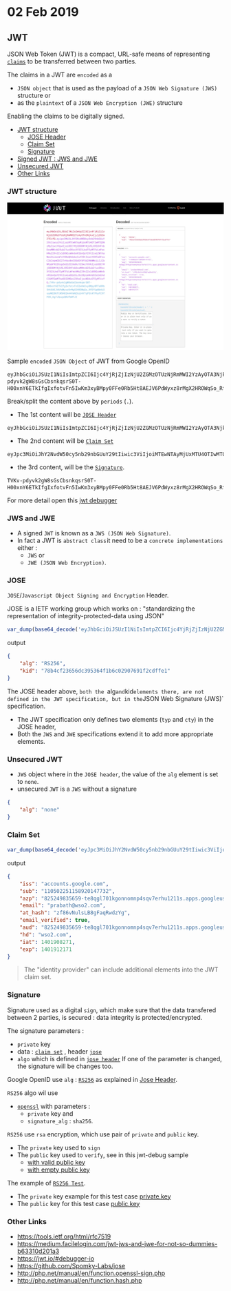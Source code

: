 # 02 Feb 2019

## JWT

JSON Web Token (JWT) is a compact, URL-safe means of representing [`claims`](#claim-set) to be transferred between two parties.

The claims in a JWT are `encoded` as a 
- `JSON object` that is used as the payload of a `JSON Web Signature (JWS)` structure or
- as the `plaintext` of a `JSON Web Encryption (JWE)` structure

Enabling the claims to be digitally signed.

* [JWT structure](#jwt-structure)
    * [JOSE Header](#jose)
    * [Claim Set](#claim-set)
    * [Signature](#signature)
* [Signed JWT : JWS and JWE](#jws-and-jwe)
* [Unsecured JWT](#unsecured-jwt)
* [Other Links](#other-links)

### JWT structure

![validation structure](https://raw.githubusercontent.com/harryosmar/what-do-i-learn-today/master/02-02-2019/images/jwt-debug.jpg)

Sample `encoded` `JSON Object` of JWT from Google OpenID

```
eyJhbGciOiJSUzI1NiIsImtpZCI6Ijc4YjRjZjIzNjU2ZGMzOTUzNjRmMWI2YzAyOTA3NjkxZjJjZGZmZTEifQ.eyJpc3MiOiJhY2NvdW50cy5nb29nbGUuY29tIiwic3ViIjoiMTEwNTAyMjUxMTU4OTIwMTQ3NzMyIiwiYXpwIjoiODI1MjQ5ODM1NjU5LXRlOHFnbDcwMWtnb25ub21ucDRzcXY3ZXJodTEyMTFzLmFwcHMuZ29vZ2xldXNlcmNvbnRlbnQuY29tIiwiZW1haWwiOiJwcmFiYXRoQHdzbzIuY29tIiwiYXRfaGFzaCI6InpmODZ2TnVsc0xCOGdGYXFSd2R6WWciLCJlbWFpbF92ZXJpZmllZCI6dHJ1ZSwiYXVkIjoiODI1MjQ5ODM1NjU5LXRlOHFnbDcwMWtnb25ub21ucDRzcXY3ZXJodTEyMTFzLmFwcHMuZ29vZ2xldXNlcmNvbnRlbnQuY29tIiwiaGQiOiJ3c28yLmNvbSIsImlhdCI6MTQwMTkwODI3MSwiZXhwIjoxNDAxOTEyMTcxfQ.TVKv-pdyvk2gW8sGsCbsnkqsrS0T-H00xnY6ETkIfgIxfotvFn5IwKm3xyBMpy0FFe0Rb5Ht8AEJV6PdWyxz8rMgX2HROWqSo_RfEfUpBb4iOsq4W28KftW5H0IA44VmNZ6zU4YTqPSt4TPhyFC9fP2D_Hg7JQozpQRUfbWTJI
```

Break/split the content above by `periods` (`.`).

- The 1st content will be [`JOSE Header`](#jose)
```
eyJhbGciOiJSUzI1NiIsImtpZCI6Ijc4YjRjZjIzNjU2ZGMzOTUzNjRmMWI2YzAyOTA3NjkxZjJjZGZmZTEifQ
```

- The 2nd content will be [`Claim Set`](#claim-set)
```
eyJpc3MiOiJhY2NvdW50cy5nb29nbGUuY29tIiwic3ViIjoiMTEwNTAyMjUxMTU4OTIwMTQ3NzMyIiwiYXpwIjoiODI1MjQ5ODM1NjU5LXRlOHFnbDcwMWtnb25ub21ucDRzcXY3ZXJodTEyMTFzLmFwcHMuZ29vZ2xldXNlcmNvbnRlbnQuY29tIiwiZW1haWwiOiJwcmFiYXRoQHdzbzIuY29tIiwiYXRfaGFzaCI6InpmODZ2TnVsc0xCOGdGYXFSd2R6WWciLCJlbWFpbF92ZXJpZmllZCI6dHJ1ZSwiYXVkIjoiODI1MjQ5ODM1NjU5LXRlOHFnbDcwMWtnb25ub21ucDRzcXY3ZXJodTEyMTFzLmFwcHMuZ29vZ2xldXNlcmNvbnRlbnQuY29tIiwiaGQiOiJ3c28yLmNvbSIsImlhdCI6MTQwMTkwODI3MSwiZXhwIjoxNDAxOTEyMTcxfQ
```

- the 3rd content, will be the [`Signature`](#signature).
```
TVKv-pdyvk2gW8sGsCbsnkqsrS0T-H00xnY6ETkIfgIxfotvFn5IwKm3xyBMpy0FFe0Rb5Ht8AEJV6PdWyxz8rMgX2HROWqSo_RfEfUpBb4iOsq4W28KftW5H0IA44VmNZ6zU4YTqPSt4TPhyFC9fP2D_Hg7JQozpQRUfbWTJI
```

For more detail open this [jwt debugger](https://jwt.io/#debugger-io?token=eyJhbGciOiJSUzI1NiIsImtpZCI6Ijc4YjRjZjIzNjU2ZGMzOTUzNjRmMWI2YzAyOTA3NjkxZjJjZGZmZTEifQ.eyJpc3MiOiJhY2NvdW50cy5nb29nbGUuY29tIiwic3ViIjoiMTEwNTAyMjUxMTU4OTIwMTQ3NzMyIiwiYXpwIjoiODI1MjQ5ODM1NjU5LXRlOHFnbDcwMWtnb25ub21ucDRzcXY3ZXJodTEyMTFzLmFwcHMuZ29vZ2xldXNlcmNvbnRlbnQuY29tIiwiZW1haWwiOiJwcmFiYXRoQHdzbzIuY29tIiwiYXRfaGFzaCI6InpmODZ2TnVsc0xCOGdGYXFSd2R6WWciLCJlbWFpbF92ZXJpZmllZCI6dHJ1ZSwiYXVkIjoiODI1MjQ5ODM1NjU5LXRlOHFnbDcwMWtnb25ub21ucDRzcXY3ZXJodTEyMTFzLmFwcHMuZ29vZ2xldXNlcmNvbnRlbnQuY29tIiwiaGQiOiJ3c28yLmNvbSIsImlhdCI6MTQwMTkwODI3MSwiZXhwIjoxNDAxOTEyMTcxfQ.TVKv-pdyvk2gW8sGsCbsnkqsrS0T-H00xnY6ETkIfgIxfotvFn5IwKm3xyBMpy0FFe0Rb5Ht8AEJV6PdWyxz8rMgX2HROWqSo_RfEfUpBb4iOsq4W28KftW5H0IA44VmNZ6zU4YTqPSt4TPhyFC9fP2D_Hg7JQozpQRUfbWTJI)

### JWS and JWE

- A signed `JWT` is known as a `JWS (JSON Web Signature)`.
- In fact a JWT is `abstract class` it need to be a `concrete implementations` either :
	- `JWS` or
	- `JWE (JSON Web Encryption)`.

### JOSE

`JOSE`/`Javascript Object Signing and Encryption` Header.

JOSE is a IETF working group which works on : "standardizing the representation of integrity-protected-data using JSON"

```php
var_dump(base64_decode('eyJhbGciOiJSUzI1NiIsImtpZCI6Ijc4YjRjZjIzNjU2ZGMzOTUzNjRmMWI2YzAyOTA3NjkxZjJjZGZmZTEifQ'));
```

output
```json
{
    "alg": "RS256",
    "kid": "78b4cf23656dc395364f1b6c02907691f2cdffe1"
}
```

The JOSE header above, `both the `alg` and `kid` elements there, are not defined in the JWT specification, but in the `JSON Web Signature (JWS)` specification.

- The JWT specification only defines two elements (`typ` and `cty`) in the JOSE header,
- Both the `JWS` and `JWE` specifications extend it to add more appropriate elements.


### Unsecured JWT

- `JWS` object where in the `JOSE header`, the value of the `alg` element is set to `none`.
- unsecured `JWT` is a `JWS` without a signature

```json
{
    "alg": "none"
}
```


### Claim Set

```php
var_dump(base64_decode('eyJpc3MiOiJhY2NvdW50cy5nb29nbGUuY29tIiwic3ViIjoiMTEwNTAyMjUxMTU4OTIwMTQ3NzMyIiwiYXpwIjoiODI1MjQ5ODM1NjU5LXRlOHFnbDcwMWtnb25ub21ucDRzcXY3ZXJodTEyMTFzLmFwcHMuZ29vZ2xldXNlcmNvbnRlbnQuY29tIiwiZW1haWwiOiJwcmFiYXRoQHdzbzIuY29tIiwiYXRfaGFzaCI6InpmODZ2TnVsc0xCOGdGYXFSd2R6WWciLCJlbWFpbF92ZXJpZmllZCI6dHJ1ZSwiYXVkIjoiODI1MjQ5ODM1NjU5LXRlOHFnbDcwMWtnb25ub21ucDRzcXY3ZXJodTEyMTFzLmFwcHMuZ29vZ2xldXNlcmNvbnRlbnQuY29tIiwiaGQiOiJ3c28yLmNvbSIsImlhdCI6MTQwMTkwODI3MSwiZXhwIjoxNDAxOTEyMTcxfQ'));
```

output
```json
{
    "iss": "accounts.google.com",
    "sub": "110502251158920147732",
    "azp": "825249835659-te8qgl701kgonnomnp4sqv7erhu1211s.apps.googleusercontent.com",
    "email": "prabath@wso2.com",
    "at_hash": "zf86vNulsLB8gFaqRwdzYg",
    "email_verified": true,
    "aud": "825249835659-te8qgl701kgonnomnp4sqv7erhu1211s.apps.googleusercontent.com",
    "hd": "wso2.com",
    "iat": 1401908271,
    "exp": 1401912171
}
```

> The "identity provider" can include additional elements into the JWT claim set.

### Signature

Signature used as a digital `sign`, which make sure that the data transfered between 2 parties, is secured : data integrity is protected/encrypted.

The signature parameters :
- `private` key
- data : [`claim set`](#claim-set) , header [`jose`](#jose)
- `algo` which is defined in [`jose header`](#jose)
If one of the parameter is changed, the signature will be changes too.

Google OpenID use `alg` : [`RS256`](https://github.com/Spomky-Labs/jose/blob/master/src/Algorithm/Signature/RS256.php) as explained in [Jose Header](#jose).

`RS256` algo wil use 
- [`openssl`](http://php.net/manual/en/function.openssl-sign.php) with parameters : 
    - `private` key and
    - `signature_alg` : `sha256`.

`RS256` use `rsa` encryption, which use pair of `private` and `public` key.
- The `private` key used to `sign`
- The `public` key used to `verify`, see in this jwt-debug sample
    - [with valid public key](https://jwt.io/#debugger-io?token=eyJhbGciOiJSUzI1NiIsInR5cCI6IkpXVCJ9.eyJzdWIiOiIxMjM0NTY3ODkwIiwibmFtZSI6IkpvaG4gRG9lIiwiYWRtaW4iOnRydWUsImlhdCI6MTUxNjIzOTAyMn0.TCYt5XsITJX1CxPCT8yAV-TVkIEq_PbChOMqsLfRoPsnsgw5WEuts01mq-pQy7UJiN5mgRxD-WUcX16dUEMGlv50aqzpqh4Qktb3rk-BuQy72IFLOqV0G_zS245-kronKb78cPN25DGlcTwLtjPAYuNzVBAh4vGHSrQyHUdBBPM&publicKey=-----BEGIN%20PUBLIC%20KEY-----%0AMIGfMA0GCSqGSIb3DQEBAQUAA4GNADCBiQKBgQDdlatRjRjogo3WojgGHFHYLugd%0AUWAY9iR3fy4arWNA1KoS8kVw33cJibXr8bvwUAUparCwlvdbH6dvEOfou0%2FgCFQs%0AHUfQrSDv%2BMuSUMAe8jzKE4qW%2BjK%2BxQU9a03GUnKHkkle%2BQ0pX%2Fg6jXZ7r1%2FxAK5D%0Ao2kQ%2BX5xK9cipRgEKwIDAQAB%0A-----END%20PUBLIC%20KEY-----)
    - [with empty public key](https://jwt.io/#debugger-io?token=eyJhbGciOiJSUzI1NiIsInR5cCI6IkpXVCJ9.eyJzdWIiOiIxMjM0NTY3ODkwIiwibmFtZSI6IkpvaG4gRG9lIiwiYWRtaW4iOnRydWUsImlhdCI6MTUxNjIzOTAyMn0.TCYt5XsITJX1CxPCT8yAV-TVkIEq_PbChOMqsLfRoPsnsgw5WEuts01mq-pQy7UJiN5mgRxD-WUcX16dUEMGlv50aqzpqh4Qktb3rk-BuQy72IFLOqV0G_zS245-kronKb78cPN25DGlcTwLtjPAYuNzVBAh4vGHSrQyHUdBBPM)


The example of [`RS256 Test`](https://github.com/harryosmar/sample-phpunit-test/blob/jwt-signature/tests/unit/RS256Test.php).
- The `private` key example for this test case [private.key](https://github.com/harryosmar/sample-phpunit-test/blob/jwt-signature/tests/unit/private.key)
- The `public` key for this test case [public.key](https://github.com/harryosmar/sample-phpunit-test/blob/jwt-signature/tests/unit/public.key)

### Other Links
- https://tools.ietf.org/html/rfc7519
- https://medium.facilelogin.com/jwt-jws-and-jwe-for-not-so-dummies-b63310d201a3
- https://jwt.io/#debugger-io
- https://github.com/Spomky-Labs/jose
- http://php.net/manual/en/function.openssl-sign.php
- http://php.net/manual/en/function.hash.php
